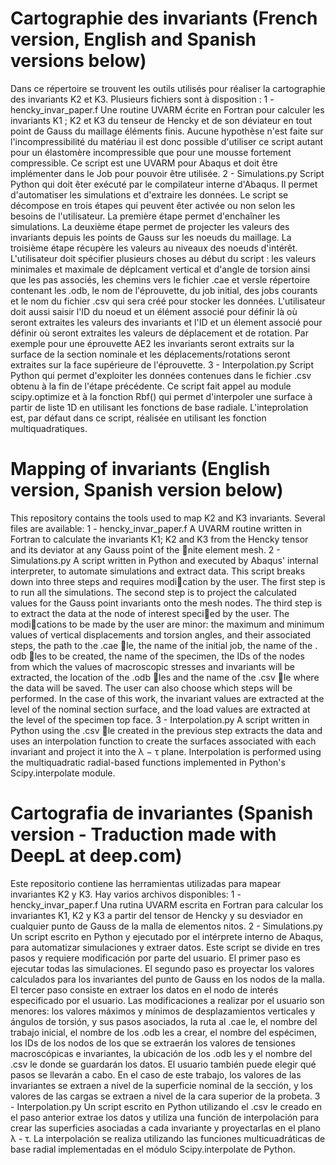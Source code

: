 #  Cartographie des invariants (French version, English and Spanish versions below)
Dans ce répertoire se trouvent les outils utilisés pour réaliser la cartographie des invariants K2 et K3. 
Plusieurs fichiers sont à disposition :
  1 - hencky_invar_paper.f
      Une routine UVARM écrite en Fortran pour calculer les invariants K1 ; K2 et K3 du tenseur de Hencky et de son déviateur
      en tout point de Gauss du maillage éléments finis. Aucune hypothèse n'est faite sur l'incompressibilité du matériau il
      est donc possible d'utiliser ce script autant pour un élastomère incompressible que pour une mousse fortement compressible. 
      Ce script est une UVARM pour Abaqus et doit être implémenter dans le Job pour pouvoir être utilisée.
  2 - Simulations.py
      Script Python qui doit êter exécuté par le compilateur interne d'Abaqus. Il permet d'automatiser les simulations et d'extraire
      les données. Le script se décompose en trois étapes qui peuvent êter activée ou non selon les besoins de l'utilisateur. La première
      étape permet d'enchaîner les simulations. La deuxième étape permet de projecter les valeurs des invariants depuis les points de 
      Gauss sur les noeuds du maillage. La troisième étape récupère les valeurs au niveaux des noeuds d'intérêt. 
      L'utilisateur doit spécifier plusieurs choses au début du script : les valeurs minimales et maximale de déplcament vertical et
      d'angle de torsion ainsi que les pas associés, les chemins vers le fichier .cae et versle répertoire contenant les .odb, le nom
      de l'éprouvette, du job initial, des jobs courants et le nom du fichier .csv qui sera créé pour stocker les données.
      L'utilisateur doit aussi saisir l'ID du noeud et un élément associé pour définir là où seront extraites les valeurs des invariants
      et l'ID et un élement associé pour définir où seront extraites les valeurs de déplacement et de rotation. Par exemple pour une
      éprouvette AE2 les invariants seront extraits sur la surface de la section nominale et les déplacements/rotations seront extraites
      sur la face supérieure de l'éprouvette. 
  3 - Interpolation.py
      Script Python qui permet d'exploiter les données contenues dans le fichier .csv obtenu à la fin de l'étape précédente. Ce script
      fait appel au module scipy.optimize et à la fonction Rbf() qui permet d'interpoler une surface à partir de liste 1D en utilisant 
      les fonctions de base radiale. L'inteprolation est, par défaut dans ce script, réalisée en utilisant les fonction multiquadratiques.

#  Mapping of invariants (English version, Spanish version below)
This repository contains the tools used to map K2 and K3 invariants. Several files are available:
  1 - hencky_invar_paper.f
      A UVARM routine written in Fortran to calculate the invariants K1; K2 and K3 from the Hencky tensor and its
      deviator at any Gauss point of the nite element mesh.
  2 - Simulations.py
      A script written in Python and executed by Abaqus' internal interpreter, to automate simulations and extract data.
      This script breaks down into three steps and requires modication by the user. The first step is to run all the
      simulations. The second step is to project the calculated values for the Gauss point invariants onto the mesh nodes.
      The third step is to extract the data at the node of interest specied by the user. The modications to be made
      by the user are minor: the maximum and minimum values of vertical displacements and torsion angles, and their
      associated steps, the path to the .cae le, the name of the initial job, the name of the . odb les to be created, the
      name of the specimen, the IDs of the nodes from which the values of macroscopic stresses and invariants will be
      extracted, the location of the .odb les and the name of the .csv le where the data will be saved. The user can also
      choose which steps will be performed. In the case of this work, the invariant values are extracted at the level of the
      nominal section surface, and the load values are extracted at the level of the specimen top face.
  3 - Interpolation.py
      A script written in Python using the .csv le created in the previous step extracts the data and uses an interpolation
      function to create the surfaces associated with each invariant and project it into the λ − τ plane. Interpolation is
      performed using the multiquadratic radial-based functions implemented in Python's Scipy.interpolate module.

#  Cartografia de invariantes (Spanish version - Traduction made with DeepL at deep.com)
Este repositorio contiene las herramientas utilizadas para mapear invariantes K2 y K3. Hay varios archivos disponibles:
  1 - hencky_invar_paper.f
      Una rutina UVARM escrita en Fortran para calcular los invariantes K1, K2 y K3 a partir del tensor de Hencky y su
      desviador en cualquier punto de Gauss de la malla de elementos nitos.
  2 - Simulations.py
      Un script escrito en Python y ejecutado por el intérprete interno de Abaqus, para automatizar simulaciones y extraer datos.
      Este script se divide en tres pasos y requiere modificación por parte del usuario. El primer paso es ejecutar todas las simulaciones.
      El segundo paso es proyectar los valores calculados para los invariantes del punto de Gauss en los nodos de la malla. El tercer paso
      consiste en extraer los datos en el nodo de interés especificado por el usuario. Las modificaciones a realizar por el usuario son menores:
      los valores máximos y mínimos de desplazamientos verticales y ángulos de torsión, y sus pasos asociados, la ruta al .cae le, el nombre del
      trabajo inicial, el nombre de los .odb les a crear, el nombre del espécimen, los IDs de los nodos de los que se extraerán los valores de
      tensiones macroscópicas e invariantes, la ubicación de los .odb les y el nombre del .csv le donde se guardarán los datos. El usuario
      también puede elegir qué pasos se llevarán a cabo. En el caso de este trabajo, los valores de las invariantes se extraen a nivel de la
      superficie nominal de la sección, y los valores de las cargas se extraen a nivel de la cara superior de la probeta.
  3 - Interpolation.py
       Un script escrito en Python utilizando el .csv le creado en el paso anterior extrae los datos y utiliza una función de interpolación para
       crear las superficies asociadas a cada invariante y proyectarlas en el plano λ - τ. La interpolación se realiza utilizando las funciones
       multicuadráticas de base radial implementadas en el módulo Scipy.interpolate de Python.      
